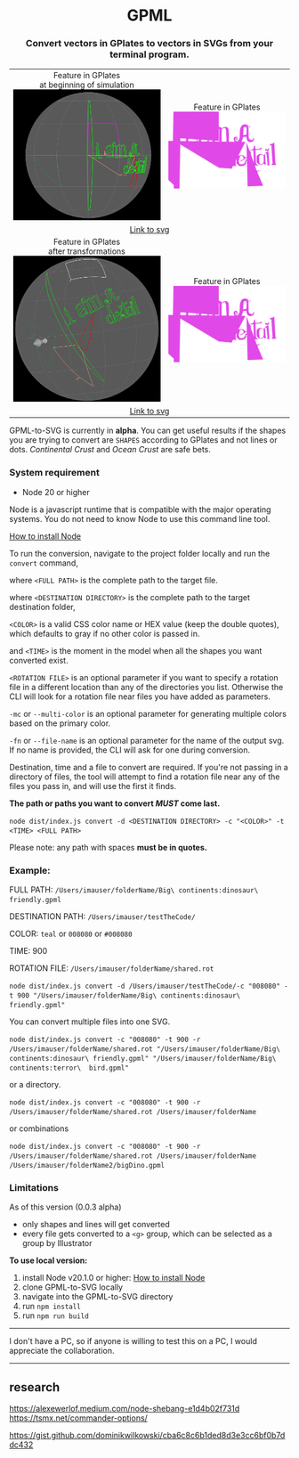 <p align="center">
    <h1 align="center">GPML</h1>
    <h3 align="center">Convert vectors in GPlates to vectors in SVGs from your terminal program.</h3>
</p>

<table border="0">
    <tr align="center">
        <td>
        Feature in GPlates<br/> at beginning of simulation
        <img src="./documentationAssets/gplatesShot.png"></img>
        </td>
        <td>Feature in GPlates
        <img src="./documentationAssets/testPlanet1000.png"></img>
        </td>
    </tr>
    <tr align="center">
      <td colspan=2><a href="./documentationAssets/testPlanet1000.svg">Link to svg</a></td>
    </tr>
      <tr align="center">
        <td>
        Feature in GPlates<br/> after transformations
        <img src="./documentationAssets/gplatesShot700.png"></img>
        </td>
        <td>Feature in GPlates
        <img src="./documentationAssets/testPlanet1000.png"></img>
        </td>
    </tr>
    <tr align="center">
      <td colspan=2><a href="./documentationAssets/testPlanet1000.svg">Link to svg</a></td>
    </tr>
</table>

GPML-to-SVG is currently in **alpha**. You can get useful results if the shapes you are trying to convert are `SHAPES` according to GPlates and not lines or dots. _Continental Crust_ and _Ocean Crust_ are safe bets.

### System requirement
- Node 20 or higher

Node is a javascript runtime that is compatible with the major operating systems. You do not need to know Node to use this command line tool.

[How to install Node](https://nodejs.org/en/learn/getting-started/how-to-install-nodejs) 



To run the conversion, navigate to the project folder locally and run the `convert` command, 

where  `<FULL PATH>` is the complete path to the target file. 

where  `<DESTINATION DIRECTORY>` is the complete path to the target destination folder, 

`<COLOR>` is a valid CSS color name or HEX value (keep the double quotes), which defaults to gray if no other color is passed in.

and `<TIME>` is the moment in the model when all the shapes you want converted exist.

`<ROTATION FILE>` is an optional parameter if you want to specify a rotation file in a different location than any of the directories you list. Otherwise the CLI will look for a rotation file near files you have added as parameters. 

`-mc` or `--multi-color` is an optional parameter for generating multiple colors based on the primary color.

`-fn` or `--file-name` is an optional parameter for the name of the output svg. If no name is provided, the CLI will ask for one during conversion.

Destination, time and a file to convert are required. If you're not passing in a directory of files, the tool will attempt to find a rotation file near any of the files you pass in, and will use the first it finds.

**The path or paths you want to convert *MUST* come last.**

`node dist/index.js convert -d <DESTINATION DIRECTORY> -c "<COLOR>" -t <TIME> <FULL PATH>`

Please note: any path with spaces **must be in quotes.**

### Example:
FULL PATH: `/Users/imauser/folderName/Big\ continents:dinosaur\ friendly.gpml`

DESTINATION PATH: `/Users/imauser/testTheCode/`

COLOR: `teal` or `008080` or `#008080`

TIME: 900

ROTATION FILE: `/Users/imauser/folderName/shared.rot`

`node dist/index.js convert -d /Users/imauser/testTheCode/-c "008080" -t 900 "/Users/imauser/folderName/Big\ continents:dinosaur\ friendly.gpml"`

You can convert multiple files into one SVG.

`node dist/index.js convert -c "008080" -t 900 -r /Users/imauser/folderName/shared.rot "/Users/imauser/folderName/Big\ continents:dinosaur\ friendly.gpml" "/Users/imauser/folderName/Big\ continents:terror\  bird.gpml"`

or a directory.

`node dist/index.js convert -c "008080" -t 900 -r /Users/imauser/folderName/shared.rot /Users/imauser/folderName`

or combinations

`node dist/index.js convert -c "008080" -t 900 -r /Users/imauser/folderName/shared.rot /Users/imauser/folderName /Users/imauser/folderName2/bigDino.gpml`

### Limitations
As of this version (0.0.3  alpha) 
- only shapes and lines will get converted
- every file gets converted to a `<g>` group, which can be selected as a group by Illustrator

**To use local version:**
1. install Node v20.1.0 or higher: [How to install Node](https://nodejs.org/en/learn/getting-started/how-to-install-nodejs)
2. clone GPML-to-SVG locally
3. navigate into the GPML-to-SVG directory
4. run `npm install`
5. run `npm run build`

-----------
I don't have a PC, so if anyone is willing to test this on a PC, I would appreciate the collaboration.


------------

## research

https://alexewerlof.medium.com/node-shebang-e1d4b02f731d
https://tsmx.net/commander-options/

https://gist.github.com/dominikwilkowski/cba6c8c6b1ded8d3e3cc6bf0b7ddc432